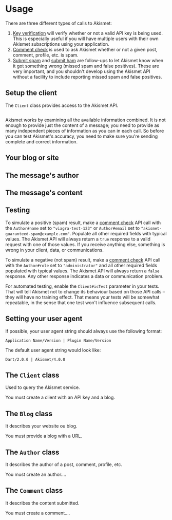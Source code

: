# Usage
There are three different types of calls to Akismet:

1. [Key verification](features/key_verification.md) will verify whether or not a valid API key is being used. This is especially useful if you will have multiple users with their own Akismet subscriptions using your application.
2. [Comment check](features/comment_check.md) is used to ask Akismet whether or not a given post, comment, profile, etc. is spam.
3. [Submit spam](features/submit_spam.md) and [submit ham](features/submit_ham.md) are follow-ups to let Akismet know when it got something wrong (missed spam and false positives). These are very important, and you shouldn't develop using the Akismet API without a facility to include reporting missed spam and false positives.

## Setup the client
The `Client` class provides access to the Akismet API.

```dart
```

Akismet works by examining all the available information combined. It is not enough to provide just the content of a message; you need to provide as many independent pieces of information as you can in each call. So before you can test Akismet's accuracy, you need to make sure you're sending complete and correct information.

## Your blog or site

## The message's author

## The message's content



## Testing
To simulate a positive (spam) result, make a [comment check](features/comment_check.md) API call with the `Author#name` set to `"viagra-test-123"` or `Author#email` set to `"akismet-guaranteed-spam@example.com"`. Populate all other required fields with typical values. The Akismet API will always return a `true` response to a valid request with one of those values. If you receive anything else, something is wrong in your client, data, or communications.

To simulate a negative (not spam) result, make a [comment check](features/comment_check.md) API call with the `Author#role` set to `"administrator"` and all other required fields populated with typical values. The Akismet API will always return a `false` response. Any other response indicates a data or communication problem.

For automated testing, enable the `Client#isTest` parameter in your tests. That will tell Akismet not to change its behaviour based on those API calls – they will have no training effect. That means your tests will be somewhat repeatable, in the sense that one test won't influence subsequent calls.

## Setting your user agent
If possible, your user agent string should always use the following format:

```
Application Name/Version | Plugin Name/Version
```

The default user agent string would look like:

```
Dart/2.0.0 | Akismet/4.0.0
```

## The `Client` class
Used to query the Akismet service.

You must create a client with an API key and a blog.

## The `Blog` class
It describes your website ou blog.

You must provide a blog with a URL.

## The `Author` class
It describes the author of a post, comment, profile, etc.

You must create an author....

## The `Comment` class
It describes the content submitted.

You must create a comment....
